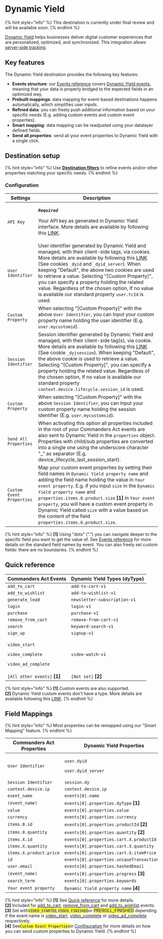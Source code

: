 # Dynamic Yield

{% hint style="info" %}
This destination is currently under final review and will be available soon.
{% endhint %}

[Dynamic Yield](https://www.dynamicyield.com) helps businesses deliver digital customer experiences that are personalized, optimized, and synchronized. This integration allows [server-side tracking](https://support.dynamicyield.com/hc/en-us/articles/4414379007633-Reporting-Events#reporting-events-via-server-side-api-0-0).

## Key features

The Dynamic Yield destination provides the following key features:

* **Events structure**: our [Events reference](https://community.commandersact.com/platform-x/developers/tracking/events-reference) covers [Dynamic Yield events](https://support.dynamicyield.com/hc/en-us/articles/4414379007633-Reporting-Events#types-of-events-0-1), meaning that your data is properly bridged to the expected fields in an optimized way.
* **Prebuilt mappings**: data mapping for event-based destinations happens automatically, which simplifies user inputs.
* **Refined data**: you can freely push additional information based on your specific needs (E.g. adding custom events and custom event properties).
* **Smart mapping**: data mapping can be readjusted using your datalayer defined fields.
* **Send all properties**: send all your event properties to Dynamic Yield with a single click.

## Destination setup

{% hint style="info" %}
Use [**Destination filters**](https://doc.commandersact.com/features/destinations/destination-filters) to refine events and/or other properties matching your specific needs.
{% endhint %}

### Configuration

| Settings                  | Description                                                                                                                                                                                                                                                                                                                                                                                                                                                                                                                                                                |
| ------------------------- | -------------------------------------------------------------------------------------------------------------------------------------------------------------------------------------------------------------------------------------------------------------------------------------------------------------------------------------------------------------------------------------------------------------------------------------------------------------------------------------------------------------------------------------------------------------------------- |
| `API Key`                 | <p><em><strong><code>Required</code></strong></em></p><p>Your API key as generated in Dynamic Yield interface. More details are available by following this <a href="https://support.dynamicyield.com/hc/en-us/articles/360022734893#create-an-api-key-0-1">LINK</a>. </p>                                                                                                                                                                                                                                                                                                 |
| `User Identifier`         | User identifier generated by Dynamic Yield and managed, with their client-side tags, via cookies. More details are available by following this [LINK](https://support.dynamicyield.com/hc/en-us/articles/4415087403281#making-api-requests-0-1) (See cookies `_dyid` and `_dyid_server`). When keeping "Default", the above two cookies are used to retrieve a value. Selecting "\[Custom Property]", you can specify a property holding the related value. Regardless of the chosen option, If no value is available our standard property `user.tcId` is used.           |
| `Custom Property`         | When selecting "\[Custom Property]" with the above `User Identifier`, you can Input your custom property name holding the user identifier (E.g. `user.mycustomid`).                                                                                                                                                                                                                                                                                                                                                                                                        |
| `Session Identifier`      | Session identifier generated by Dynamic Yield and managed, with their client-side tag(s), via cookie. More details are available by following this [LINK](https://support.dynamicyield.com/hc/en-us/articles/4415087403281#making-api-requests-0-1) (See cookie `_dyjsession`). When keeping "Default", the above cookie is used to retrieve a value. Selecting "\[Custom Property]", you can specify a property holding the related value. Regardless of the chosen option, If no value is available our standard property `context.device.lifecycle.session_id` is used. |
| `Custom Property`         | When selecting "\[Custom Property]" with the above `Session Identifier`, you can input your custom property name holding the session identifier (E.g. `user.mycustomsid`).                                                                                                                                                                                                                                                                                                                                                                                                 |
| `Send All Properties`     | When activating this option all properties included in the root of your Commanders Act events are also sent to Dynamic Yield in the `properties` object. Properties with child/sub properties are converted into a single one using the underscore character "\_" as separator (E.g. device\_lifecycle\_last\_session\_start).                                                                                                                                                                                                                                             |
| `Custom Event Properties` | Map your custom event properties by setting their field names in `Dynamic Yield property name` and adding the field name holding the value in `Your event property`. E.g. if you input `size` in the `Dynamic Yield property name` and `properties.items.0.product.size` **\[1]** in `Your event property`, you will have a custom event property in Dynamic Yield called `size` with a value based on the content of the field `properties.items.0.product.size`.                                                                                                         |

{% hint style="info" %}
**\[1]** Using "dots" (".") you can navigate deeper to the specific field you want to get the value of. See [Events reference](https://community.commandersact.com/platform-x/developers/tracking/events-reference) for more details on the standard field names by event. You can also freely set custom fields: there are no boundaries.
{% endhint %}

## Quick reference

| Commanders Act Events                                                                                  | Dynamic Yield Types (dyType) |
| ------------------------------------------------------------------------------------------------------ | ---------------------------- |
| `add_to_cart`                                                                                          | `add-to-cart-v1`             |
| `add_to_wishlist`                                                                                      | `add-to-wishlist-v1`         |
| `generate_lead`                                                                                        | `newsletter-subscription-v1` |
| `login`                                                                                                | `login-v1`                   |
| `purchase`                                                                                             | `purchase-v1`                |
| `remove_from_cart`                                                                                     | `remove-from-cart-v1`        |
| `search`                                                                                               | `keyword-search-v1`          |
| `sign_up`                                                                                              | `signup-v1`                  |
| <p><code>video_start</code></p><p><code>video_complete</code></p><p><code>video_ad_complete</code></p> | `video-watch-v1`             |
| `[All other events]` **\[1]**                                                                          | `[Not set]` **\[2]**         |

{% hint style="info" %}
**\[1]** Custom events are also supported.\
**\[2]** Dynamic Yield custom events don't have a type. More details are available following this [LINK](https://support.dynamicyield.com/hc/en-us/articles/4414379007633-Reporting-Events#custom-events-0-3).
{% endhint %}

## Field Mappings

{% hint style="info" %}
Most properties can be remapped using our "Smart Mapping" feature.
{% endhint %}

| Commanders Act Properties | Dynamic Yield Properties                                          |
| ------------------------- | ----------------------------------------------------------------- |
| `User Identifier`         | <p><code>user.dyid</code></p><p><code>user.dyid_server</code></p> |
| `Session Identifier`      | `session.dy`                                                      |
| `context.device.ip`       | `context.device.ip`                                               |
| `event_name`              | `events[0].name`                                                  |
| `(event_name)`            | `events[0].properties.dyType` **\[1]**                            |
| `value`                   | `events[0].properties.value`                                      |
| `currency`                | `events[0].properties.currency`                                   |
| `items.0.id`              | `events[0].properties.productId` **\[2]**                         |
| `items.0.quantity`        | `events[0].properties.quantity` **\[2]**                          |
| `items.X.id`              | `events[0].properties.cart.X.productId`                           |
| `items.X.quantity`        | `events[0].properties.cart.X.quantity`                            |
| `items.X.product.price`   | `events[0].properties.cart.X.itemPrice`                           |
| `id`                      | `events[0].properties.uniqueTransactionId`                        |
| `user.email`              | `events[0].properties.hashedEmail`                                |
| `(event_name)`            | `events[0].properties.progress` **\[3]**                          |
| `search_term`             | `events[0].properties.keywords`                                   |
| `Your event property`     | `Dynamic Yield property name` **\[4]**                            |

{% hint style="info" %}
**\[1]** See [Quick reference](dynamic-yield.md#quick-reference) for more details.\
**\[2]** Included for [add\_to\_cart](https://doc.commandersact.com/developers/tracking/events-reference#add\_to\_cart), [remove\_from\_cart](https://doc.commandersact.com/developers/tracking/events-reference#remove\_from\_cart) and [add\_to\_wishlist](https://doc.commandersact.com/developers/tracking/events-reference#add\_to\_wishlist) events.\
**\[3]** Set with<mark style="color:blue;">`VIDEO_STARTED`</mark>,<mark style="color:blue;">`VIDEO_FINISHED`</mark>or <mark style="color:blue;">PREROLL\_FINISHED</mark> depending if the event name is [video\_start](https://doc.commandersact.com/developers/tracking/events-reference/video-event-reference#video-playback-started), [video\_complete](https://doc.commandersact.com/developers/tracking/events-reference/video-event-reference#video-playback-completed) or [video\_ad\_complete](https://doc.commandersact.com/developers/tracking/events-reference/video-event-reference#video-a-d-completed) respectively.\
**\[4]** See<mark style="color:blue;">`Custom Event Properties`</mark>in [Configuration ](dynamic-yield.md#configuration)for more details on how you can send custom properties to Dynamic Yield.
{% endhint %}

